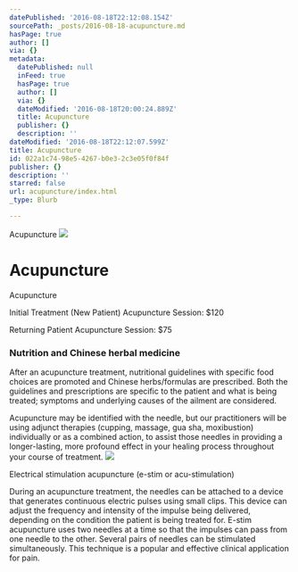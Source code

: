 ```yaml
---
datePublished: '2016-08-18T22:12:08.154Z'
sourcePath: _posts/2016-08-18-acupuncture.md
hasPage: true
author: []
via: {}
metadata:
  datePublished: null
  inFeed: true
  hasPage: true
  author: []
  via: {}
  dateModified: '2016-08-18T20:00:24.889Z'
  title: Acupuncture
  publisher: {}
  description: ''
dateModified: '2016-08-18T22:12:07.599Z'
title: Acupuncture
id: 022a1c74-98e5-4267-b0e3-2c3e05f0f84f
publisher: {}
description: ''
starred: false
url: acupuncture/index.html
_type: Blurb

---
```

Acupuncture
![](https://the-grid-user-content.s3-us-west-2.amazonaws.com/5532b049-85fe-47ef-8b80-a9a624ab3681.jpg)

# Acupuncture

Acupuncture

Initial Treatment (New Patient) Acupuncture Session: $120

Returning Patient Acupuncture Session: $75

### Nutrition and Chinese herbal medicine

After an acupuncture treatment, nutritional guidelines with specific food choices are promoted and Chinese herbs/formulas are prescribed. Both the guidelines and prescriptions are specific to the patient and what is being treated; symptoms and underlying causes of the ailment are considered.

Acupuncture may be identified with the needle, but our practitioners will be using adjunct therapies (cupping, massage, gua sha, moxibustion) individually or as a combined action, to assist those needles in providing a longer-lasting, more profound effect in your healing process throughout your course of treatment.
![](https://the-grid-user-content.s3-us-west-2.amazonaws.com/e405fa55-5e1b-4a08-aaa8-9e3aa0c49b68.jpg)

Electrical stimulation acupuncture (e-stim or acu-stimulation)

During an acupuncture treatment, the needles can be attached to a device that generates continuous electric pulses using small clips. This device can adjust the frequency and intensity of the impulse being delivered, depending on the condition the patient is being treated for. E-stim acupuncture uses two needles at a time so that the impulses can pass from one needle to the other. Several pairs of needles can be stimulated simultaneously. This technique is a popular and effective clinical application for pain.